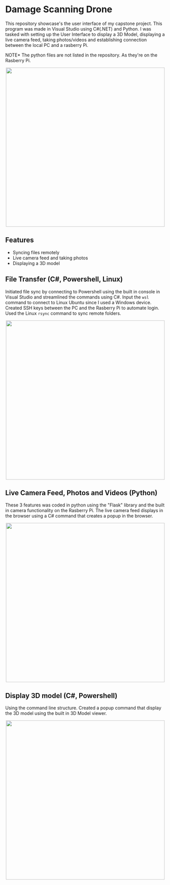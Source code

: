 # Damage Scanning Drone
This repository showcase's the user interface of my capstone project. This program was made in Visual Studio using C#(.NET) and Python. I was tasked with setting up the User Interface to display a 3D Model, displaying a live camera feed, taking photos/videos and establishing connection between the local PC and a rasberry Pi.

NOTE* The python files are not listed in the repository. As they're on the Rasberry Pi.
<p align="center">
 <img src="https://github.com/user-attachments/assets/1f1468e8-ff75-46d9-9aee-12d588a59567" width = "500">
</p>

## Features
* Syncing files remotely
* Live camera feed and taking photos
* Displaying a 3D model

## File Transfer (C#, Powershell, Linux)
Initiated file sync by connecting to Powershell using the built in console in Visual Studio and streamlined the commands using C#. Input the `wsl` command to connect to Linux Ubuntu since I used a Windows device. Created SSH keys between the PC and the Rasberry Pi to automate login. Used the Linux `rsync` command to sync remote folders. 

<p align="center">
 <img src="https://github.com/user-attachments/assets/7a5de930-8c8f-4e56-9238-4ccc0428eb2d" width = "500">
</p>
 
## Live Camera Feed, Photos and Videos (Python)
These 3 features was coded in python using the "Flask" library and the built in camera functionality on the Rasberry Pi.
The live camera feed displays in the browser using a C# command that creates a popup in the browser.

<p align="center">
 <img src="https://github.com/user-attachments/assets/5d0f0371-fd04-42a2-a99a-6e04c4f5a1d9" width = "500">
</p>

## Display 3D model (C#, Powershell)
Using the command line structure. Created a popup command that display the 3D model using the built in 3D Model viewer.
<p align="center">
 <img src="https://github.com/user-attachments/assets/9adc711a-e0f9-47db-b9ec-38887a27331c" width = "500">
</p>
